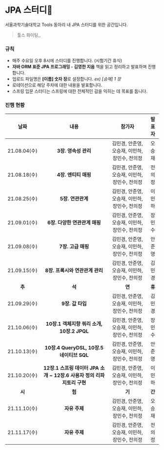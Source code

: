 # JPA 스터디📕

서울과학기술대학교 Tools 동아리 내 JPA 스터디를 위한 공간입니다.
>툴스 화이팅,,

### 규칙
* 매주 수요일 오후 8시에 스터디를 진행합니다. (시험기간 휴식)
* **자바 ORM 표준 JPA 프로그래밍 - 김영한 지음** 책을 읽고 정리하고 발표하며 진행합니다.
* 업로드 파일명은  **[이름] 숫자 장**로 설정합니다. *ex) [승재] 1 장*
* 로테이션으로 해당 주차에 대한 내용을 발표합니다.
* 스프링 입문 스터디는 스프링에 대한 전체적인 감을 익히는 데 목표를 둡니다.

### 진행 현황
|날짜|내용|참가자|발표자|
|:---:|:---:|:---:|:---:|
|21.08.04(수)|**3장. 영속성 관리**|김민경, 안준영, 오승재, 이민하, 장민수, 전의정|오승재|
|21.08.18(수)|**4장. 엔티티 매핑**|김민경, 안준영, 오승재, 이민하, 장민수, 전의정|전의정|
|21.08.25(수)|**5장. 연관관계**|김민경, 안준영, 오승재, 이민하, 장민수, 전의정|이민하|
|21.09.01(수)|**6장. 다양한 연관관계 매핑**|김민경, 안준영, 오승재, 이민하, 장민수, 전의정|장민수|
|21.09.08(수)|**7장. 고급 매핑**|김민경, 안준영, 오승재, 이민하, 장민수, 전의정|안준영|
|21.09.15(수)|**8장. 프록시와 연관관계 관리**|김민경, 안준영, 오승재, 이민하, 장민수, 전의정|김민경|
|**추**|**석**|**연**|**휴**|
|21.09.29(수)|**9장. 값 타입**|김민경, 안준영, 오승재, 이민하, 장민수, 전의정|김민경|
|21.10.06(수)|**10장.1 객체지향 쿼리 소개, 10장.2 JPQL**|김민경, 안준영, 오승재, 이민하, 장민수, 전의정|장민수|
|21.10.13(수)|**10장.4 QueryDSL, 10장.5 네이티브 SQL**|김민경, 안준영, 오승재, 이민하, 장민수, 전의정|안준영|
|21.10.20(수)|**12장.1 스프링 데이터 JPA 소개 ~ 12장.6 사용자 정의 리파지토리 구현**|김민경, 안준영, 오승재, 이민하, 장민수, 전의정|이민하|
|**시**|**험**|**기**|**간**|
|21.11.10(수)|**자유 주제**|김민경, 안준영, 오승재, 이민하, 장민수, 전의정|오승재|
|21.11.17(수)|**자유 주제**|김민경, 안준영, 오승재, 이민하, 장민수, 전의정|전의정|
